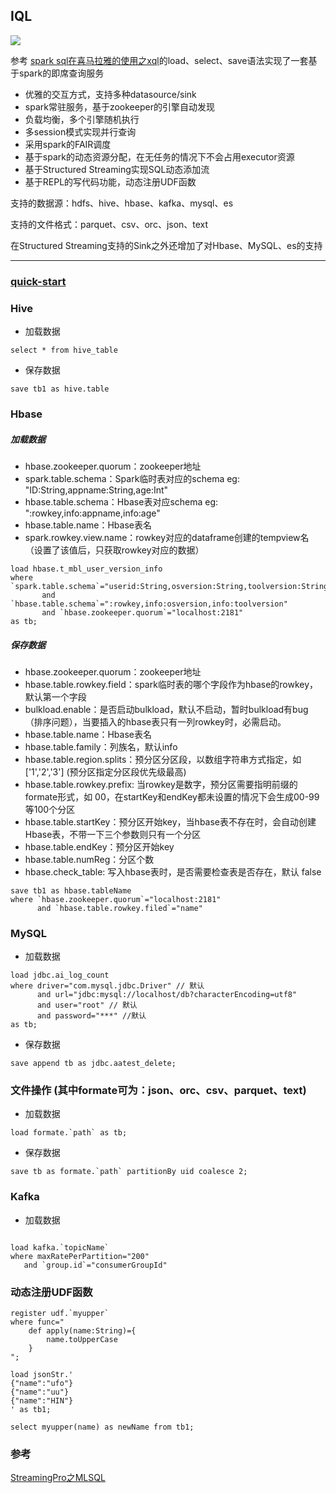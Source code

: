 ## IQL
 
![](https://upload-images.jianshu.io/upload_images/3597066-e19cdef507fd77a7.png?imageMogr2/auto-orient/strip%7CimageView2/2/w/1240)

参考 [spark sql在喜马拉雅的使用之xql](https://github.com/cjuexuan/mynote/issues/21)的load、select、save语法实现了一套基于spark的即席查询服务
- 优雅的交互方式，支持多种datasource/sink
- spark常驻服务，基于zookeeper的引擎自动发现
- 负载均衡，多个引擎随机执行
- 多session模式实现并行查询
- 采用spark的FAIR调度
- 基于spark的动态资源分配，在无任务的情况下不会占用executor资源
- 基于Structured Streaming实现SQL动态添加流
- 基于REPL的写代码功能，动态注册UDF函数

支持的数据源：hdfs、hive、hbase、kafka、mysql、es

支持的文件格式：parquet、csv、orc、json、text

在Structured Streaming支持的Sink之外还增加了对Hbase、MySQL、es的支持

---

### [quick-start](https://github.com/teeyog/IQL/blob/master/docs/quick-start.md)

### Hive
- 加载数据
```
select * from hive_table
```

- 保存数据
```
save tb1 as hive.table
```

### Hbase
 
##### 加载数据



- hbase.zookeeper.quorum：zookeeper地址
- spark.table.schema：Spark临时表对应的schema  eg: "ID:String,appname:String,age:Int"
- hbase.table.schema：Hbase表对应schema        eg: ":rowkey,info:appname,info:age"
- hbase.table.name：Hbase表名
- spark.rowkey.view.name：rowkey对应的dataframe创建的tempview名（设置了该值后，只获取rowkey对应的数据）

```
load hbase.t_mbl_user_version_info 
where `spark.table.schema`="userid:String,osversion:String,toolversion:String"
	   and `hbase.table.schema`=":rowkey,info:osversion,info:toolversion" 
	   and `hbase.zookeeper.quorum`="localhost:2181"
as tb;
```

##### 保存数据

- hbase.zookeeper.quorum：zookeeper地址
- hbase.table.rowkey.field：spark临时表的哪个字段作为hbase的rowkey，默认第一个字段
- bulkload.enable：是否启动bulkload，默认不启动，暂时bulkload有bug（排序问题），当要插入的hbase表只有一列rowkey时，必需启动。     
- hbase.table.name：Hbase表名  
- hbase.table.family：列族名，默认info
- hbase.table.region.splits：预分区分区段，以数组字符串方式指定，如 ['1','2','3'] (预分区指定分区段优先级最高)
- hbase.table.rowkey.prefix: 当rowkey是数字，预分区需要指明前缀的formate形式，如 00，在startKey和endKey都未设置的情况下会生成00-99等100个分区
- hbase.table.startKey：预分区开始key，当hbase表不存在时，会自动创建Hbase表，不带一下三个参数则只有一个分区
- hbase.table.endKey：预分区开始key
- hbase.table.numReg：分区个数
- hbase.check_table: 写入hbase表时，是否需要检查表是否存在，默认 false

```
save tb1 as hbase.tableName 
where `hbase.zookeeper.quorum`="localhost:2181"
      and `hbase.table.rowkey.filed`="name"
```

### MySQL
- 加载数据
```
load jdbc.ai_log_count 
where driver="com.mysql.jdbc.Driver" // 默认
      and url="jdbc:mysql://localhost/db?characterEncoding=utf8" 
      and user="root" // 默认
      and password="***" //默认
as tb; 
```

- 保存数据
```
save append tb as jdbc.aatest_delete;
```

### 文件操作 (其中formate可为：json、orc、csv、parquet、text)
 - 加载数据
 ```
load formate.`path` as tb;
```

 - 保存数据
```
save tb as formate.`path` partitionBy uid coalesce 2;
```

### Kafka
 - 加载数据
 ```$xslt

load kafka.`topicName`
where maxRatePerPartition="200"
	and `group.id`="consumerGroupId"
```

### 动态注册UDF函数
```
register udf.`myupper`
where func="
	def apply(name:String)={
		name.toUpperCase
	}
";

load jsonStr.'
{"name":"ufo"}
{"name":"uu"}
{"name":"HIN"}
' as tb1;

select myupper(name) as newName from tb1;
```

### 参考
[StreamingPro之MLSQL](https://github.com/allwefantasy/streamingpro)

